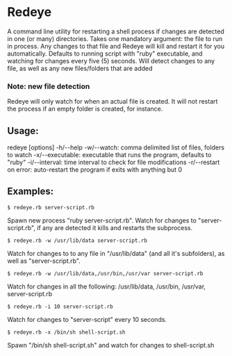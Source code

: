 # Redeye

A command line utility for restarting a shell process if changes are detected in one (or many) directories. Takes one mandatory argument: the file to run in process. Any changes to that file and Redeye will kill and restart it for you automatically. Defaults to running script with "ruby" executable, and watching for changes every five (5) seconds. Will detect changes to any file, as well as any new files/folders that are added

### Note: new file detection
Redeye will only watch for when an actual file is created. It will not restart the process if an empty folder is created, for instance. 

## Usage:
  redeye [options] <file-to-run> 
    -h/--help
    -w/--watch: comma delimited list of files, folders to watch
    -x/--executable: executable that runs the program, defaults to "ruby"
    -i/--interval: time interval to check for file modifications
    -r/--restart on error: auto-restart the program if exits with anything but 0

## Examples:

    $ redeye.rb server-script.rb

Spawn new process "ruby server-script.rb". Watch for changes to "server-script.rb", if any are detected it kills and restarts the subprocess.

    $ redeye.rb -w /usr/lib/data server-script.rb

Watch for changes to to any file in "/usr/lib/data" (and all it's subfolders), as well as "server-script.rb".

    $ redeye.rb -w /usr/lib/data,/usr/bin,/usr/var server-script.rb

Watch for changes in all the following: /usr/lib/data, /usr/bin, /usr/var, server-script.rb

    $ redeye.rb -i 10 server-script.rb

Watch for changes to "server-script" every 10 seconds.

    $ redeye.rb -x /bin/sh shell-script.sh 

Spawn "/bin/sh shell-script.sh" and watch for changes to shell-script.sh